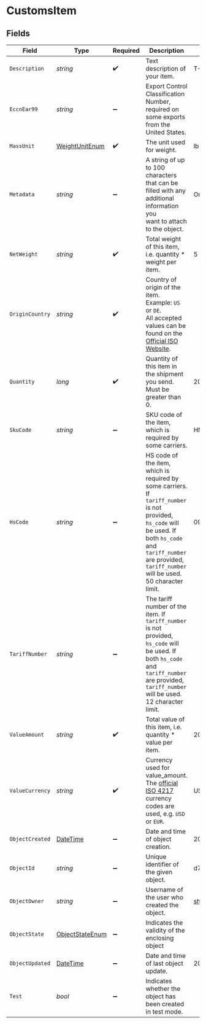 # CustomsItem


## Fields

| Field                                                                                                                                                                                                                       | Type                                                                                                                                                                                                                        | Required                                                                                                                                                                                                                    | Description                                                                                                                                                                                                                 | Example                                                                                                                                                                                                                     |
| --------------------------------------------------------------------------------------------------------------------------------------------------------------------------------------------------------------------------- | --------------------------------------------------------------------------------------------------------------------------------------------------------------------------------------------------------------------------- | --------------------------------------------------------------------------------------------------------------------------------------------------------------------------------------------------------------------------- | --------------------------------------------------------------------------------------------------------------------------------------------------------------------------------------------------------------------------- | --------------------------------------------------------------------------------------------------------------------------------------------------------------------------------------------------------------------------- |
| `Description`                                                                                                                                                                                                               | *string*                                                                                                                                                                                                                    | :heavy_check_mark:                                                                                                                                                                                                          | Text description of your item.                                                                                                                                                                                              | T-Shirt                                                                                                                                                                                                                     |
| `EccnEar99`                                                                                                                                                                                                                 | *string*                                                                                                                                                                                                                    | :heavy_minus_sign:                                                                                                                                                                                                          | Export Control Classification Number, required on some exports from the United States.                                                                                                                                      |                                                                                                                                                                                                                             |
| `MassUnit`                                                                                                                                                                                                                  | [WeightUnitEnum](../../Models/Components/WeightUnitEnum.md)                                                                                                                                                                 | :heavy_check_mark:                                                                                                                                                                                                          | The unit used for weight.                                                                                                                                                                                                   | lb                                                                                                                                                                                                                          |
| `Metadata`                                                                                                                                                                                                                  | *string*                                                                                                                                                                                                                    | :heavy_minus_sign:                                                                                                                                                                                                          | A string of up to 100 characters that can be filled with any additional information you <br/>want to attach to the object.                                                                                                  | Order ID "123454"                                                                                                                                                                                                           |
| `NetWeight`                                                                                                                                                                                                                 | *string*                                                                                                                                                                                                                    | :heavy_check_mark:                                                                                                                                                                                                          | Total weight of this item, i.e. quantity * weight per item.                                                                                                                                                                 | 5                                                                                                                                                                                                                           |
| `OriginCountry`                                                                                                                                                                                                             | *string*                                                                                                                                                                                                                    | :heavy_check_mark:                                                                                                                                                                                                          | Country of origin of the item. Example: `US` or `DE`. <br/>All accepted values can be found on the <a href="http://www.iso.org/" target="_blank">Official ISO Website</a>.                                                  |                                                                                                                                                                                                                             |
| `Quantity`                                                                                                                                                                                                                  | *long*                                                                                                                                                                                                                      | :heavy_check_mark:                                                                                                                                                                                                          | Quantity of this item in the shipment you send.  Must be greater than 0.                                                                                                                                                    | 20                                                                                                                                                                                                                          |
| `SkuCode`                                                                                                                                                                                                                   | *string*                                                                                                                                                                                                                    | :heavy_minus_sign:                                                                                                                                                                                                          | SKU code of the item, which is required by some carriers.                                                                                                                                                                   | HM-123                                                                                                                                                                                                                      |
| `HsCode`                                                                                                                                                                                                                    | *string*                                                                                                                                                                                                                    | :heavy_minus_sign:                                                                                                                                                                                                          | HS code of the item, which is required by some carriers. If `tariff_number` is not provided, `hs_code` will be used.  If both `hs_code` and `tariff_number` are provided, `tariff_number` will be used. 50 character limit. | 0901.21                                                                                                                                                                                                                     |
| `TariffNumber`                                                                                                                                                                                                              | *string*                                                                                                                                                                                                                    | :heavy_minus_sign:                                                                                                                                                                                                          | The tariff number of the item. If `tariff_number` is not provided, `hs_code` will be used. If both `hs_code` and `tariff_number` are provided, `tariff_number` will be used. 12 character limit.                            |                                                                                                                                                                                                                             |
| `ValueAmount`                                                                                                                                                                                                               | *string*                                                                                                                                                                                                                    | :heavy_check_mark:                                                                                                                                                                                                          | Total value of this item, i.e. quantity * value per item.                                                                                                                                                                   | 200                                                                                                                                                                                                                         |
| `ValueCurrency`                                                                                                                                                                                                             | *string*                                                                                                                                                                                                                    | :heavy_check_mark:                                                                                                                                                                                                          | Currency used for value_amount. The <a href="http://www.xe.com/iso4217.php">official ISO 4217</a> <br/>currency codes are used, e.g.  `USD` or `EUR`.                                                                       | USD                                                                                                                                                                                                                         |
| `ObjectCreated`                                                                                                                                                                                                             | [DateTime](https://learn.microsoft.com/en-us/dotnet/api/system.datetime?view=net-5.0)                                                                                                                                       | :heavy_minus_sign:                                                                                                                                                                                                          | Date and time of object creation.                                                                                                                                                                                           | 2014-07-17T00:49:20.631Z                                                                                                                                                                                                    |
| `ObjectId`                                                                                                                                                                                                                  | *string*                                                                                                                                                                                                                    | :heavy_minus_sign:                                                                                                                                                                                                          | Unique identifier of the given object.                                                                                                                                                                                      | d799c2679e644279b59fe661ac8fa488                                                                                                                                                                                            |
| `ObjectOwner`                                                                                                                                                                                                               | *string*                                                                                                                                                                                                                    | :heavy_minus_sign:                                                                                                                                                                                                          | Username of the user who created the object.                                                                                                                                                                                | shippotle@shippo.com                                                                                                                                                                                                        |
| `ObjectState`                                                                                                                                                                                                               | [ObjectStateEnum](../../Models/Components/ObjectStateEnum.md)                                                                                                                                                               | :heavy_minus_sign:                                                                                                                                                                                                          | Indicates the validity of the enclosing object                                                                                                                                                                              |                                                                                                                                                                                                                             |
| `ObjectUpdated`                                                                                                                                                                                                             | [DateTime](https://learn.microsoft.com/en-us/dotnet/api/system.datetime?view=net-5.0)                                                                                                                                       | :heavy_minus_sign:                                                                                                                                                                                                          | Date and time of last object update.                                                                                                                                                                                        | 2014-07-17T00:49:20.631Z                                                                                                                                                                                                    |
| `Test`                                                                                                                                                                                                                      | *bool*                                                                                                                                                                                                                      | :heavy_minus_sign:                                                                                                                                                                                                          | Indicates whether the object has been created in test mode.                                                                                                                                                                 |                                                                                                                                                                                                                             |